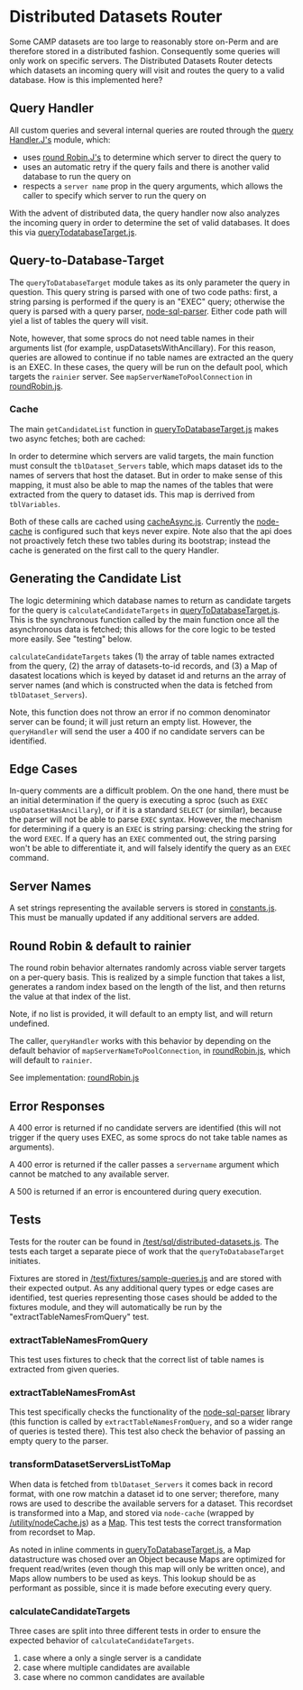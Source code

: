 # Distributed Datasets Router

Some CAMP datasets are too large to reasonably store on-Perm and are therefore stored in a distributed fashion. Consequently some queries will only work on specific servers. The Distributed Datasets Router detects which datasets an incoming query will visit and routes the query to a valid database. How is this implemented here?

## Query Handler

All custom queries and several internal queries are routed through the [query Handler.J's](/utility/queryHandler.js) module, which:
- uses [round Robin.J's](/utility/roundRobin.js) to determine which server to direct the query to
- uses an automatic retry if the query fails and there is another valid database to run the query on
- respects a `server name` prop in the query arguments, which allows the caller to specify which server to run the query on

With the advent of distributed data, the query handler now also analyzes the incoming query in order to determine the set of valid databases. It does this via [queryTodatabaseTarget.js](/utility/queryToDatabaseTarget.js).

## Query-to-Database-Target

The `queryToDatabaseTarget` module takes as its only parameter the query in question. This query string is parsed with one of two code paths: first, a string parsing is performed if the query is an "EXEC" query; otherwise the query is parsed with a query parser, [node-sql-parser](https://github.com/taozhi8833998/node-sql-parser). Either code path will yiel a list of tables the query will visit.

Note, however, that some sprocs do not need table names in their arguments list (for example, uspDatasetsWithAncillary). For this reason, queries are allowed to continue if no table names are extracted an the query is an EXEC. In these cases, the query will be run on the default pool, which targets the `rainier` server. See `mapServerNameToPoolConnection` in [roundRobin.js](/utility/roundRobin.js).

### Cache

The main `getCandidateList` function in [queryToDatabaseTarget.js](/utility/queryToDatabaseTarget.js) makes two async fetches; both are cached:

In order to determine which servers are valid targets, the main function must consult the `tblDataset_Servers` table, which maps dataset ids to the names of servers that host the dataset. But in order to make sense of this mapping, it must also be able to map the names of the tables that were extracted from the query to dataset ids. This map is derrived from `tblVariables`.

Both of these calls are cached using [cacheAsync.js](/utility/cacheAsync.js). Currently the [node-cache](https://github.com/node-cache/node-cache) is configured such that keys never expire. Note also that the api does not proactively fetch these two tables during its bootstrap; instead the cache is generated on the first call to the query Handler.

## Generating the Candidate List

The logic determining which database names to return as candidate targets for the query is `calculateCandidateTargets` in [queryToDatabaseTarget.js](/utility/queryToDatabaseTarget.js). This is the synchronous function called by the main function once all the asynchronous data is fetched; this allows for the core logic to be tested more easily. See "testing" below.

`calculateCandidateTargets` takes (1) the array of table names extracted from the query, (2) the array of datasets-to-id records, and (3) a Map of dasatest locations which is keyed by dataset id and returns an the array of server names (and which is constructed when the data is fetched from `tblDataset_Servers`).

Note, this function does not throw an error if no common denominator server can be found; it will just return an empty list. However, the `queryHandler` will send the user a 400 if no candidate servers can be identified.

## Edge Cases

In-query comments are a difficult problem. On the one hand, there must be an initial determination if the query is executing a sproc (such as `EXEC uspDatasetHasAncillary`), or if it is a standard `SELECT` (or similar), because the parser will not be able to parse `EXEC` syntax. However, the mechanism for determining if a query is an `EXEC` is string parsing: checking the string for the word `EXEC`. If a query has an `EXEC` commented out, the string parsing won't be able to differentiate it, and will falsely identify the query as an `EXEC` command.

## Server Names

A set strings representing the available servers is stored in [constants.js](/utility/constants.js). This must be manually updated if any additional servers are added.

## Round Robin & default to rainier

The round robin behavior alternates randomly across viable server targets on a per-query basis. This is realized by a simple function that takes a list, generates a random index based on the length of the list, and then returns the value at that index of the list.

Note, if no list is provided, it will default to an empty list, and will return undefined.

The caller, `queryHandler` works with this behavior by depending on the default behavior of `mapServerNameToPoolConnection`, in [roundRobin.js](/utility/roundRobin.js), which will default to `rainier`.

See implementation: [roundRobin.js](/utility/roundRobin.js)

## Error Responses

A 400 error is returned if no candidate servers are identified (this will not trigger if the query uses EXEC, as some sprocs do not take table names as arguments).

A 400 error is returned if the caller passes a `servername` argument which cannot be matched to any available server.

A 500 is returned if an error is encountered during query execution.



## Tests

Tests for the router can be found in [/test/sql/distributed-datasets.js](/test/sql/distributed-datasets.js). The tests each target a separate piece of work that the `queryToDatabaseTarget` initiates.

Fixtures are stored in [/test/fixtures/sample-queries.js](/test/fixtures/sample-queries.js) and are stored with their expected output. As any additional query types or edge cases are identified, test queries representing those cases should be added to the fixtures module, and they will automatically be run by the "extractTableNamesFromQuery" test.

### extractTableNamesFromQuery

This test uses fixtures to check that the correct list of table names is extracted from given queries.

### extractTableNamesFromAst

This test specifically checks the functionality of the [node-sql-parser](https://github.com/taozhi8833998/node-sql-parser) library (this function is called by `extractTableNamesFromQuery`, and so a wider range of queries is tested there). This test also check the behavior of passing an empty query to the parser.

### transformDatasetServersListToMap

When data is fetched from `tblDataset_Servers` it comes back in record format, with one row matchin a dataset id to one server; therefore, many rows are used to describe the available servers for a dataset. This recordset is transformed into a Map, and stored via `node-cache` (wrapped by [/utility/nodeCache.js](/utility/nodeCache.js)) as a [Map](https://developer.mozilla.org/en-US/docs/Web/JavaScript/Reference/Global_Objects/Map). This test tests the correct transformation from recordset to Map.

As noted in inline comments in [queryToDatabaseTarget.js](/utility/queryToDatabaseTarget.js), a Map datastructure was chosed over an Object because Maps are optimized for frequent read/writes (even though this map will only be written once), and Maps allow numbers to be used as keys. This lookup should be as performant as possible, since it is made before executing every query.

### calculateCandidateTargets

Three cases are split into three different tests in order to ensure the expected behavior of `calculateCandidateTargets`.
1. case where a only a single server is a candidate
2. case where multiple candidates are available
3. case where no common candidates are available
